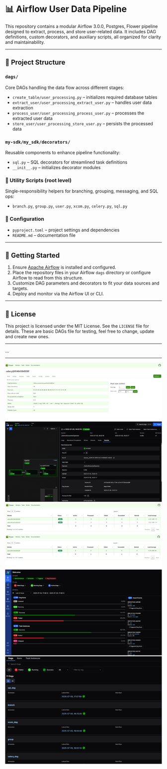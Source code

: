 # 📊 Airflow User Data Pipeline

This repository contains a modular Airflow 3.0.0, Postgres, Flower pipeline designed to extract, process, and store user-related data. It includes DAG definitions, custom decorators, and auxiliary scripts, all organized for clarity and maintainability.

---

## 📁 Project Structure

### `dags/`
Core DAGs handling the data flow across different stages:

- `create_table/user_processing.py` – initializes required database tables
- `extract_user/user_processing_extract_user.py` – handles user data extraction
- `process_user/user_processing_process_user.py` – processes the extracted user data
- `store_user/user_processing_store_user.py` – persists the processed data

### `my-sdk/my_sdk/decorators/`
Reusable components to enhance pipeline functionality:

- `sql.py` – SQL decorators for streamlined task definitions
- `__init__.py` – initializes decorator modules

### 🔧 Utility Scripts (root level)
Single-responsibility helpers for branching, grouping, messaging, and SQL ops:

- `branch.py`, `group.py`, `user.py`, `xcom.py`, `celery.py`, `sql.py`

### 📄 Configuration
- `pyproject.toml` – project settings and dependencies
- `README.md` – documentation file

---

## 🚀 Getting Started

1. Ensure [Apache Airflow](https://airflow.apache.org/) is installed and configured.
2. Place the repository files in your Airflow `dags` directory or configure Airflow to read from this structure.
3. Customize DAG parameters and decorators to fit your data sources and targets.
4. Deploy and monitor via the Airflow UI or CLI.

---

## 📜 License

This project is licensed under the MIT License. See the `LICENSE` file for details. These are basic DAGs file for testing, feel free to change, update and create new ones.

---

...

---

![flower](./imgs/flower.png)
![group](./imgs/group.png)
![flower2](./imgs/flower2.png)
![flower1](./imgs/flower1.png)
![Screenshot_1](./imgs/Screenshot_1.png)
![Screenshot_2](./imgs/Screenshot_2.png)
